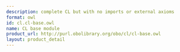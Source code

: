 ```yaml
---
description: complete CL but with no imports or external axioms
format: owl
id: cl.cl-base.owl
name: CL base module
product_url: http://purl.obolibrary.org/obo/cl/cl-base.owl
layout: product_detail
---
```

